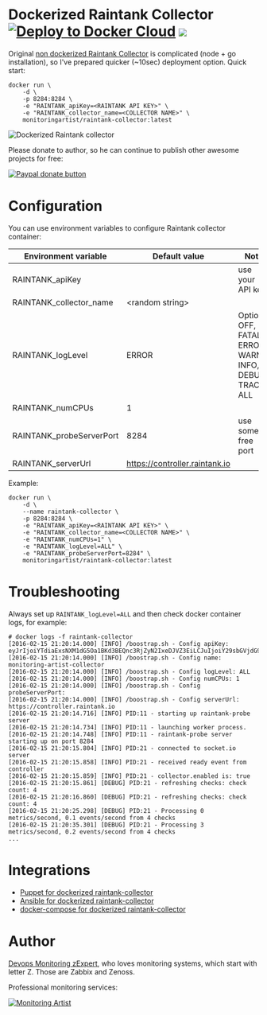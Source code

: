 # Dockerized Raintank Collector [![Deploy to Docker Cloud](https://files.cloud.docker.com/images/deploy-to-dockercloud.svg)](https://cloud.docker.com/stack/deploy/?repo=https://github.com/raintank/raintank-collector) [![](https://badge.imagelayers.io/monitoringartist/raintank-collector:latest.svg)](https://imagelayers.io/?images=monitoringartist/raintank-collector:latest)

Original [non dockerized Raintank Collector](https://github.com/raintank/raintank-collector) 
is complicated (node + go installation), so I've prepared quicker (~10sec) deployment option. Quick start:

```
docker run \
    -d \
    -p 8284:8284 \
    -e "RAINTANK_apiKey=<RAINTANK API KEY>" \
    -e "RAINTANK_collector_name=<COLLECTOR NAME>" \
    monitoringartist/raintank-collector:latest
```

![Dockerized Raintank collector](https://raw.githubusercontent.com/monitoringartist/docker-raintank-collector/master/doc/raintank-collector-monitoring-artist.gif)

Please donate to author, so he can continue to publish other awesome projects 
for free:

[![Paypal donate button](http://jangaraj.com/img/github-donate-button02.png)](https://www.paypal.com/cgi-bin/webscr?cmd=_s-xclick&hosted_button_id=8LB6J222WRUZ4)

# Configuration

You can use environment variables to configure Raintank collector container:

| Environment variable | Default value | Note |
| -------------------- | ------------- | ----- |
| RAINTANK_apiKey | | use your API key |
| RAINTANK_collector_name | \<random string\> | |
| RAINTANK_logLevel | ERROR | Options: OFF, FATAL, ERROR, WARN, INFO, DEBUG, TRACE, ALL |
| RAINTANK_numCPUs | 1 | |
| RAINTANK_probeServerPort | 8284 | use some free port |
| RAINTANK_serverUrl | https://controller.raintank.io | |

Example:

```
docker run \
    -d \
    --name raintank-collector \
    -p 8284:8284 \
    -e "RAINTANK_apiKey=<RAINTANK API KEY>" \
    -e "RAINTANK_collector_name=<COLLECTOR NAME>" \
    -e "RAINTANK_numCPUs=1" \
    -e "RAINTANK_logLevel=ALL" \
    -e "RAINTANK_probeServerPort=8284" \
    monitoringartist/raintank-collector:latest
```

# Troubleshooting

Always set up `RAINTANK_logLevel=ALL` and then check docker container logs, for example:

```
# docker logs -f raintank-collector
[2016-02-15 21:20:14.000] [INFO] /boostrap.sh - Config apiKey: eyJrIjoiYTdiaExsNXM1dG5Oa1BKd3BEQnc3RjZyN2IxeDJVZ3EiLCJuIjoiY29sbGVjdG9yIiwiaWQiOjEwNjV9
[2016-02-15 21:20:14.000] [INFO] /boostrap.sh - Config name: monitoring-artist-collector
[2016-02-15 21:20:14.000] [INFO] /boostrap.sh - Config logLevel: ALL
[2016-02-15 21:20:14.000] [INFO] /boostrap.sh - Config numCPUs: 1
[2016-02-15 21:20:14.000] [INFO] /boostrap.sh - Config probeServerPort:
[2016-02-15 21:20:14.000] [INFO] /boostrap.sh - Config serverUrl: https://controller.raintank.io
[2016-02-15 21:20:14.716] [INFO] PID:11 - starting up raintank-probe server
[2016-02-15 21:20:14.734] [INFO] PID:11 - launching worker process.
[2016-02-15 21:20:14.748] [INFO] PID:11 - raintank-probe server starting up on port 8284
[2016-02-15 21:20:15.804] [INFO] PID:21 - connected to socket.io server
[2016-02-15 21:20:15.858] [INFO] PID:21 - received ready event from controller
[2016-02-15 21:20:15.859] [INFO] PID:21 - collector.enabled is: true
[2016-02-15 21:20:15.861] [DEBUG] PID:21 - refreshing checks: check count: 4
[2016-02-15 21:20:16.860] [DEBUG] PID:21 - refreshing checks: check count: 4
[2016-02-15 21:20:25.298] [DEBUG] PID:21 - Processing 0 metrics/second, 0.1 events/second from 4 checks
[2016-02-15 21:20:35.301] [DEBUG] PID:21 - Processing 3 metrics/second, 0.2 events/second from 4 checks
...
```

# Integrations

* [Puppet for dockerized raintank-collector](https://github.com/monitoringartist/docker-raintank-collector/blob/master/puppet.md)
* [Ansible for dockerized raintank-collector](https://github.com/monitoringartist/docker-raintank-collector/blob/master/ansible.md)
* [docker-compose for dockerized raintank-collector](https://github.com/monitoringartist/docker-raintank-collector/blob/master/docker-compose.yml)

# Author

[Devops Monitoring zExpert](http://www.jangaraj.com 'DevOps / Docker / Kubernetes / Zabbix / Zenoss / Monitoring'), 
who loves monitoring systems, which start with letter Z. 
Those are Zabbix and Zenoss.

Professional monitoring services:

[![Monitoring Artist](http://monitoringartist.com/img/github-monitoring-artist-logo.jpg)](http://www.monitoringartist.com 'DevOps / Docker / Kubernetes / Zabbix / Zenoss / Monitoring')
